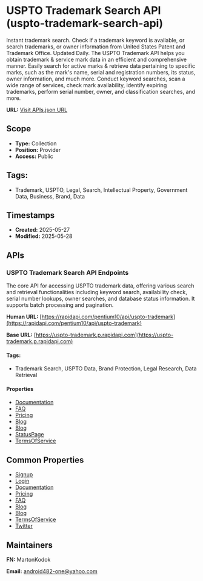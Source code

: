 # USPTO Trademark Search API (uspto-trademark-search-api)
Instant trademark search. Check if a trademark keyword is available, or search trademarks, or owner information from United States Patent and Trademark Office. Updated Daily. The USPTO Trademark API helps you obtain trademark & service mark data in an efficient and comprehensive manner. Easily search for active marks & retrieve data pertaining to specific marks, such as the mark's name, serial and registration numbers, its status, owner information, and much more. Conduct keyword searches, scan a wide range of services, check mark availability, identify expiring trademarks, perform serial number, owner, and classification searches, and more.


**URL:** [Visit APIs.json URL](https://pastebin.com/raw/v19psQ4J)

## Scope

- **Type:** Collection 
- **Position:** Provider 
- **Access:** Public 

## Tags:

 - Trademark, USPTO, Legal, Search, Intellectual Property, Government Data, Business, Brand, Data

## Timestamps

- **Created:** 2025-05-27 
- **Modified:** 2025-05-28 

## APIs

### USPTO Trademark Search API Endpoints
The core API for accessing USPTO trademark data, offering various search and retrieval functionalities including keyword search, availability check, serial number lookups, owner searches, and database status information. It supports batch processing and pagination.


**Human URL:** [https://rapidapi.com/pentium10/api/uspto-trademark](https://rapidapi.com/pentium10/api/uspto-trademark)

**Base URL:** [https://uspto-trademark.p.rapidapi.com](https://uspto-trademark.p.rapidapi.com)


#### Tags:

 - Trademark Search, USPTO Data, Brand Protection, Legal Research, Data Retrieval

#### Properties

- [Documentation](https://rapidapi.com/pentium10/api/uspto-trademark)
- [FAQ](https://rapidapi.com/pentium10/api/uspto-trademark/tutorials/faq-)
- [Pricing](https://rapidapi.com/pentium10/api/uspto-trademark/pricing)
- [Blog](https://medium.com/p/71274363605b)
- [Blog](https://medium.com/p/19efc7e1cc6)
- [StatusPage](https://rapidapi.com/pentium10/api/uspto-trademark#endpoints)
- [TermsOfService](https://rapidapi.com/terms/)

## Common Properties

- [Signup](https://rapidapi.com/pentium10/api/uspto-trademark/)
- [Login](https://rapidapi.com/developer/dashboard)
- [Documentation](https://rapidapi.com/pentium10/api/uspto-trademark)
- [Pricing](https://rapidapi.com/pentium10/api/uspto-trademark/pricing)
- [FAQ](https://rapidapi.com/pentium10/api/uspto-trademark/tutorials/faq-)
- [Blog](https://medium.com/p/71274363605b)
- [Blog](https://medium.com/p/19efc7e1cc6)
- [TermsOfService](https://rapidapi.com/terms/)
- [Twitter](https://twitter.com/martonkodok)

## Maintainers

**FN:** MartonKodok

**Email:** android482-one@yahoo.com

